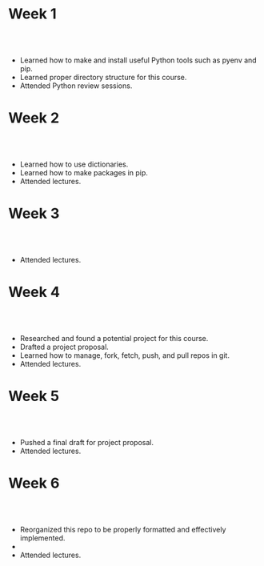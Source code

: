 <h1>Week 1</h1>
<br></br>
<ul>
  <li>Learned how to make and install useful Python tools such as pyenv and pip.</li>
  <li>Learned proper directory structure for this course.</li>
  <li>Attended Python review sessions.</li>
</ul>

<h1>Week 2</h1>
<br></br>
<ul>
  <li>Learned how to use dictionaries.</li>
  <li>Learned how to make packages in pip.</li>
  <li>Attended lectures.</li>
</ul>

<h1>Week 3</h1>
<br></br>
<ul>
  <li>Attended lectures.</li>
</ul>

<h1>Week 4</h1>
<br></br>
<ul>
  <li>Researched and found a potential project for this course.</li>
  <li>Drafted a project proposal.</li>
  <li>Learned how to manage, fork, fetch, push, and pull repos in git.</li>
  <li>Attended lectures.</li>
</ul>

<h1>Week 5</h1>
<br></br>
<ul>
  <li>Pushed a final draft for project proposal.</li>
  <li>Attended lectures.</li>
</ul>

<h1>Week 6</h1>
<br></br>
<ul>
  <li>Reorganized this repo to be properly formatted and effectively implemented.<li>
  <li>Attended lectures.</li>
</ul>
